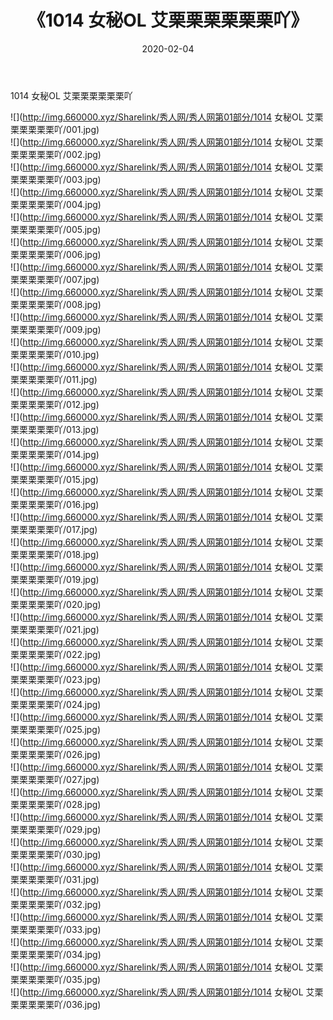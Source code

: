 ﻿---
layout: post
title:  《1014 女秘OL 艾栗栗栗栗栗栗吖》
date:   2020-02-04
img: http://img.660000.xyz/Sharelink/秀人网/秀人网第01部分/1014 女秘OL 艾栗栗栗栗栗栗吖/000.jpg
categories: [美女, 清纯, 唯美]
---

1014 女秘OL 艾栗栗栗栗栗栗吖

  ![](http://img.660000.xyz/Sharelink/秀人网/秀人网第01部分/1014 女秘OL 艾栗栗栗栗栗栗吖/001.jpg) <br> ![](http://img.660000.xyz/Sharelink/秀人网/秀人网第01部分/1014 女秘OL 艾栗栗栗栗栗栗吖/002.jpg) <br> ![](http://img.660000.xyz/Sharelink/秀人网/秀人网第01部分/1014 女秘OL 艾栗栗栗栗栗栗吖/003.jpg) <br> ![](http://img.660000.xyz/Sharelink/秀人网/秀人网第01部分/1014 女秘OL 艾栗栗栗栗栗栗吖/004.jpg) <br> ![](http://img.660000.xyz/Sharelink/秀人网/秀人网第01部分/1014 女秘OL 艾栗栗栗栗栗栗吖/005.jpg) <br> ![](http://img.660000.xyz/Sharelink/秀人网/秀人网第01部分/1014 女秘OL 艾栗栗栗栗栗栗吖/006.jpg) <br> ![](http://img.660000.xyz/Sharelink/秀人网/秀人网第01部分/1014 女秘OL 艾栗栗栗栗栗栗吖/007.jpg) <br> ![](http://img.660000.xyz/Sharelink/秀人网/秀人网第01部分/1014 女秘OL 艾栗栗栗栗栗栗吖/008.jpg) <br> ![](http://img.660000.xyz/Sharelink/秀人网/秀人网第01部分/1014 女秘OL 艾栗栗栗栗栗栗吖/009.jpg) <br> ![](http://img.660000.xyz/Sharelink/秀人网/秀人网第01部分/1014 女秘OL 艾栗栗栗栗栗栗吖/010.jpg) <br> ![](http://img.660000.xyz/Sharelink/秀人网/秀人网第01部分/1014 女秘OL 艾栗栗栗栗栗栗吖/011.jpg) <br> ![](http://img.660000.xyz/Sharelink/秀人网/秀人网第01部分/1014 女秘OL 艾栗栗栗栗栗栗吖/012.jpg) <br> ![](http://img.660000.xyz/Sharelink/秀人网/秀人网第01部分/1014 女秘OL 艾栗栗栗栗栗栗吖/013.jpg) <br> ![](http://img.660000.xyz/Sharelink/秀人网/秀人网第01部分/1014 女秘OL 艾栗栗栗栗栗栗吖/014.jpg) <br> ![](http://img.660000.xyz/Sharelink/秀人网/秀人网第01部分/1014 女秘OL 艾栗栗栗栗栗栗吖/015.jpg) <br> ![](http://img.660000.xyz/Sharelink/秀人网/秀人网第01部分/1014 女秘OL 艾栗栗栗栗栗栗吖/016.jpg) <br> ![](http://img.660000.xyz/Sharelink/秀人网/秀人网第01部分/1014 女秘OL 艾栗栗栗栗栗栗吖/017.jpg) <br> ![](http://img.660000.xyz/Sharelink/秀人网/秀人网第01部分/1014 女秘OL 艾栗栗栗栗栗栗吖/018.jpg) <br> ![](http://img.660000.xyz/Sharelink/秀人网/秀人网第01部分/1014 女秘OL 艾栗栗栗栗栗栗吖/019.jpg) <br> ![](http://img.660000.xyz/Sharelink/秀人网/秀人网第01部分/1014 女秘OL 艾栗栗栗栗栗栗吖/020.jpg) <br> ![](http://img.660000.xyz/Sharelink/秀人网/秀人网第01部分/1014 女秘OL 艾栗栗栗栗栗栗吖/021.jpg) <br> ![](http://img.660000.xyz/Sharelink/秀人网/秀人网第01部分/1014 女秘OL 艾栗栗栗栗栗栗吖/022.jpg) <br> ![](http://img.660000.xyz/Sharelink/秀人网/秀人网第01部分/1014 女秘OL 艾栗栗栗栗栗栗吖/023.jpg) <br> ![](http://img.660000.xyz/Sharelink/秀人网/秀人网第01部分/1014 女秘OL 艾栗栗栗栗栗栗吖/024.jpg) <br> ![](http://img.660000.xyz/Sharelink/秀人网/秀人网第01部分/1014 女秘OL 艾栗栗栗栗栗栗吖/025.jpg) <br> ![](http://img.660000.xyz/Sharelink/秀人网/秀人网第01部分/1014 女秘OL 艾栗栗栗栗栗栗吖/026.jpg) <br> ![](http://img.660000.xyz/Sharelink/秀人网/秀人网第01部分/1014 女秘OL 艾栗栗栗栗栗栗吖/027.jpg) <br> ![](http://img.660000.xyz/Sharelink/秀人网/秀人网第01部分/1014 女秘OL 艾栗栗栗栗栗栗吖/028.jpg) <br> ![](http://img.660000.xyz/Sharelink/秀人网/秀人网第01部分/1014 女秘OL 艾栗栗栗栗栗栗吖/029.jpg) <br> ![](http://img.660000.xyz/Sharelink/秀人网/秀人网第01部分/1014 女秘OL 艾栗栗栗栗栗栗吖/030.jpg) <br> ![](http://img.660000.xyz/Sharelink/秀人网/秀人网第01部分/1014 女秘OL 艾栗栗栗栗栗栗吖/031.jpg) <br> ![](http://img.660000.xyz/Sharelink/秀人网/秀人网第01部分/1014 女秘OL 艾栗栗栗栗栗栗吖/032.jpg) <br> ![](http://img.660000.xyz/Sharelink/秀人网/秀人网第01部分/1014 女秘OL 艾栗栗栗栗栗栗吖/033.jpg) <br> ![](http://img.660000.xyz/Sharelink/秀人网/秀人网第01部分/1014 女秘OL 艾栗栗栗栗栗栗吖/034.jpg) <br> ![](http://img.660000.xyz/Sharelink/秀人网/秀人网第01部分/1014 女秘OL 艾栗栗栗栗栗栗吖/035.jpg) <br> ![](http://img.660000.xyz/Sharelink/秀人网/秀人网第01部分/1014 女秘OL 艾栗栗栗栗栗栗吖/036.jpg) <br>